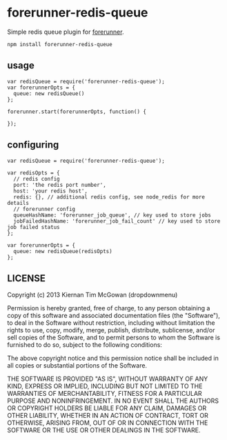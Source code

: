 forerunner-redis-queue
===

Simple redis queue plugin for [forerunner](https://github.com/dropdownmenu/forerunner).

```
npm install forerunner-redis-queue
```

usage
---

```
var redisQueue = require('forerunner-redis-queue');
var forerunnerOpts = {
  queue: new redisQueue()
};

forerunner.start(forerunnerOpts, function() {

});

```

configuring
---

```
var redisQueue = require('forerunner-redis-queue');

var redisOpts = {
  // redis config
  port: 'the redis port number',
  host: 'your redis host',
  redis: {}, // additional redis config, see node_redis for more details
  // forerunner config
  queueHashName: 'forerunner_job_queue', // key used to store jobs
  jobFailedHashName: 'forerunner_job_fail_count' // key used to store job failed status
};

var forerunnerOpts = {
  queue: new redisQueue(redisOpts)
};
```


LICENSE
---

<MIT>

Copyright (c) 2013 Kiernan Tim McGowan (dropdownmenu)

Permission is hereby granted, free of charge, to any person obtaining a copy of this software and associated documentation files (the "Software"), to deal in the Software without restriction, including without limitation the rights to use, copy, modify, merge, publish, distribute, sublicense, and/or sell copies of the Software, and to permit persons to whom the Software is furnished to do so, subject to the following conditions:

The above copyright notice and this permission notice shall be included in all copies or substantial portions of the Software.

THE SOFTWARE IS PROVIDED "AS IS", WITHOUT WARRANTY OF ANY KIND, EXPRESS OR IMPLIED, INCLUDING BUT NOT LIMITED TO THE WARRANTIES OF MERCHANTABILITY, FITNESS FOR A PARTICULAR PURPOSE AND NONINFRINGEMENT. IN NO EVENT SHALL THE AUTHORS OR COPYRIGHT HOLDERS BE LIABLE FOR ANY CLAIM, DAMAGES OR OTHER LIABILITY, WHETHER IN AN ACTION OF CONTRACT, TORT OR OTHERWISE, ARISING FROM, OUT OF OR IN CONNECTION WITH THE SOFTWARE OR THE USE OR OTHER DEALINGS IN THE SOFTWARE.


